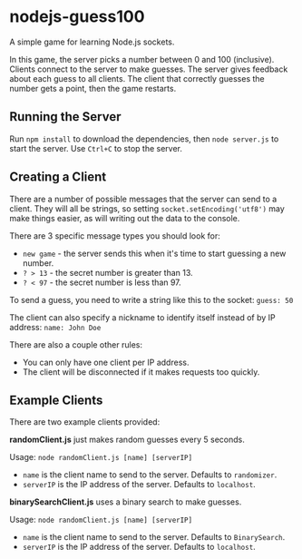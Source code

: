 # nodejs-guess100

A simple game for learning Node.js sockets.

In this game, the server picks a number between 0 and 100 (inclusive).
Clients connect to the server to make guesses.
The server gives feedback about each guess to all clients.
The client that correctly guesses the number gets a point, then the game restarts.


## Running the Server

Run `npm install` to download the dependencies,
then `node server.js` to start the server.
Use `Ctrl+C` to stop the server.


## Creating a Client

There are a number of possible messages that the server can send to a client.
They will all be strings, so setting `socket.setEncoding('utf8')`
may make things easier, as will writing out the data to the console.

There are 3 specific message types you should look for:

* `new game` - the server sends this when it's time to start guessing a new number.
* `? > 13` - the secret number is greater than 13.
* `? < 97` - the secret number is less than 97.

To send a guess, you need to write a string like this to the socket: `guess: 50`

The client can also specify a nickname to identify itself instead
of by IP address: `name: John Doe`

There are also a couple other rules:

* You can only have one client per IP address.
* The client will be disconnected if it makes requests too quickly.


## Example Clients

There are two example clients provided:

**randomClient.js** just makes random guesses every 5 seconds.

Usage: `node randomClient.js [name] [serverIP]`

* `name` is the client name to send to the server. Defaults to `randomizer`.
* `serverIP` is the IP address of the server. Defaults to `localhost`.


**binarySearchClient.js** uses a binary search to make guesses.

Usage: `node randomClient.js [name] [serverIP]`

* `name` is the client name to send to the server. Defaults to `BinarySearch`.
* `serverIP` is the IP address of the server. Defaults to `localhost`.
